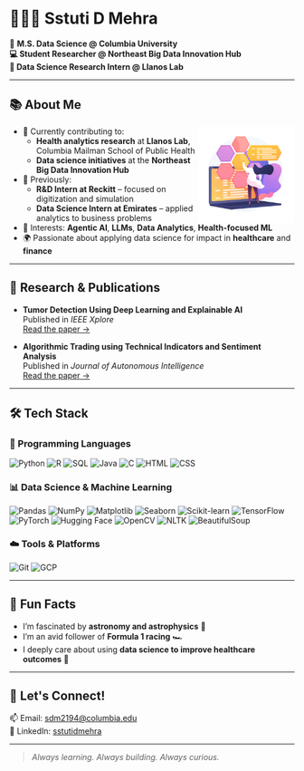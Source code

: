 # 👩🏻‍💻 Sstuti D Mehra


🗽 **M.S. Data Science @ Columbia University  
💻 Student Researcher @ Northeast Big Data Innovation Hub  
🧬 Data Science Research Intern @ Llanos Lab**  

---

## 📚 About Me
<img align="right" src="Wavy_Bus-04_Single-08.jpg" width="170px">
 
- 🔬 Currently contributing to:
  - **Health analytics research** at **Llanos Lab**, Columbia Mailman School of Public Health  
  - **Data science initiatives** at the **Northeast Big Data Innovation Hub**  
- 💼 Previously:
  - **R&D Intern at Reckitt** – focused on digitization and simulation  
  - **Data Science Intern at Emirates** – applied analytics to business problems  
- 🤖 Interests: **Agentic AI**, **LLMs**, **Data Analytics**, **Health-focused ML**  
- 🌍 Passionate about applying data science for impact in **healthcare** and **finance**

---

## 🧠 Research & Publications

- **Tumor Detection Using Deep Learning and Explainable AI**  
  Published in *IEEE Xplore*  
  [Read the paper →](https://ieeexplore.ieee.org/document/10864458)

- **Algorithmic Trading using Technical Indicators and Sentiment Analysis**  
  Published in *Journal of Autonomous Intelligence*  
  [Read the paper →](https://doi.org/10.32629/jai.v7i4.1328)

---

## 🛠️ Tech Stack

### 🧪 Programming Languages
![Python](https://img.shields.io/badge/Python-3670A0?style=for-the-badge&logo=python&logoColor=ffdd54)
![R](https://img.shields.io/badge/R-276DC3?style=for-the-badge&logo=r&logoColor=white)
![SQL](https://img.shields.io/badge/SQL-025E8C?style=for-the-badge&logo=sqlite&logoColor=white)
![Java](https://img.shields.io/badge/Java-ED8B00?style=for-the-badge&logo=java&logoColor=white)
![C](https://img.shields.io/badge/C-00599C?style=for-the-badge&logo=c&logoColor=white)
![HTML](https://img.shields.io/badge/HTML5-E34F26?style=for-the-badge&logo=html5&logoColor=white)
![CSS](https://img.shields.io/badge/CSS3-1572B6?style=for-the-badge&logo=css3&logoColor=white)

### 📊 Data Science & Machine Learning
![Pandas](https://img.shields.io/badge/Pandas-150458?style=for-the-badge&logo=pandas&logoColor=white)
![NumPy](https://img.shields.io/badge/NumPy-013243?style=for-the-badge&logo=numpy&logoColor=white)
![Matplotlib](https://img.shields.io/badge/Matplotlib-11557C?style=for-the-badge&logo=matplotlib&logoColor=white)
![Seaborn](https://img.shields.io/badge/Seaborn-004D61?style=for-the-badge)
![Scikit-learn](https://img.shields.io/badge/Scikit--Learn-F7931E?style=for-the-badge&logo=scikit-learn&logoColor=white)
![TensorFlow](https://img.shields.io/badge/TensorFlow-FF6F00?style=for-the-badge&logo=tensorflow&logoColor=white)
![PyTorch](https://img.shields.io/badge/PyTorch-EE4C2C?style=for-the-badge&logo=pytorch&logoColor=white)
![Hugging Face](https://img.shields.io/badge/HuggingFace-FFD21F?style=for-the-badge&logo=huggingface&logoColor=black)
![OpenCV](https://img.shields.io/badge/OpenCV-5C3EE8?style=for-the-badge&logo=opencv&logoColor=white)
![NLTK](https://img.shields.io/badge/NLTK-9C27B0?style=for-the-badge)
![BeautifulSoup](https://img.shields.io/badge/BeautifulSoup-4B0082?style=for-the-badge)

### ☁️ Tools & Platforms
![Git](https://img.shields.io/badge/Git-F05032?style=for-the-badge&logo=git&logoColor=white)
![GCP](https://img.shields.io/badge/Google%20Cloud-4285F4?style=for-the-badge&logo=google-cloud&logoColor=white)

---

## 🌌 Fun Facts

- I’m fascinated by **astronomy and astrophysics** 🌠  
- I’m an avid follower of **Formula 1 racing** 🏎️  
- I deeply care about using **data science to improve healthcare outcomes** 💙

---

## 💬 Let's Connect!

📫 Email: [sdm2194@columbia.edu](mailto:sdm2194@columbia.edu)  
🔗 LinkedIn: [sstutidmehra](https://www.linkedin.com/in/sstutidmehra/)

---

> *Always learning. Always building. Always curious.*

<!--
**sstuti/sstuti** is a ✨ _special_ ✨ repository because its `README.md` (this file) appears on your GitHub profile.

Here are some ideas to get you started:

- 🔭 I’m currently working on ...
- 🌱 I’m currently learning ...
- 👯 I’m looking to collaborate on ...
- 🤔 I’m looking for help with ...
- 💬 Ask me about ...
- 📫 How to reach me: ...
- 😄 Pronouns: ...
- ⚡ Fun fact: ...
-->
